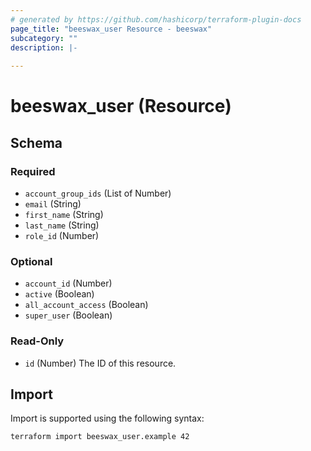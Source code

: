 ```yaml
---
# generated by https://github.com/hashicorp/terraform-plugin-docs
page_title: "beeswax_user Resource - beeswax"
subcategory: ""
description: |-
  
---
```


# beeswax_user (Resource)





<!-- schema generated by tfplugindocs -->
## Schema

### Required

- `account_group_ids` (List of Number)
- `email` (String)
- `first_name` (String)
- `last_name` (String)
- `role_id` (Number)

### Optional

- `account_id` (Number)
- `active` (Boolean)
- `all_account_access` (Boolean)
- `super_user` (Boolean)

### Read-Only

- `id` (Number) The ID of this resource.

## Import

Import is supported using the following syntax:

```shell
terraform import beeswax_user.example 42
```
